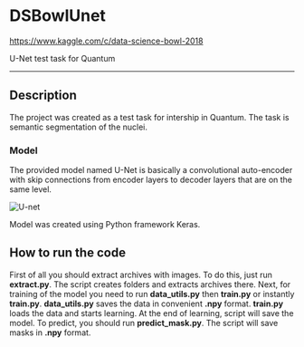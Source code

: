 # DSBowlUnet
https://www.kaggle.com/c/data-science-bowl-2018 

U-Net test task for Quantum
______________________________________
## Description
The project was created as a test task for intership in Quantum. The task is semantic segmentation of the nuclei.
### Model
The provided model named U-Net is basically a convolutional auto-encoder with skip connections from encoder
layers to decoder layers that are on the same level.

![U-net](https://github.com/kamalkraj/DATA-SCIENCE-BOWL-2018/blob/master/u-net-architecture.png)

Model was created using Python framework Keras.

## How to run the code
First of all you should extract archives with images. To do this, just run **extract.py**. The script creates folders and
extracts archives there. Next, for training of the model you need to run **data_utils.py** then **train.py** or instantly **train.py**. 
**data_utils.py** saves the data in convenient **.npy** format. **train.py** loads the data and starts learning. At the end of learning,
script will save the model. To predict, you should run **predict_mask.py**. The script will save masks in **.npy** format. 
